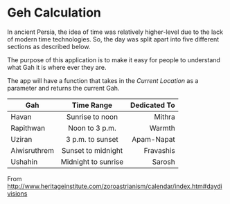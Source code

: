 # Geh Calculation

In ancient Persia, the idea of time was relatively higher-level due to the lack
of modern time technologies.  So, the day was split apart into five different sections as described below.

The purpose of this application is to make it easy for people to understand what Gah it is where ever they are.

The app will have a function that takes in the _Current Location_ as a parameter and returns the current Gah.

| Gah          | Time Range          | Dedicated To |
| ------------ | :-----------------: | -----------: |
| Havan        | Sunrise to noon     | Mithra       |
| Rapithwan    | Noon to 3 p.m.      | Warmth       |
| Uziran       | 3 p.m. to sunset    | Apam-Napat   |
| Aiwisruthrem | Sunset to midnight  | Fravashis    |
| Ushahin      | Midnight to sunrise | Sarosh       |

From http://www.heritageinstitute.com/zoroastrianism/calendar/index.htm#daydivisions
